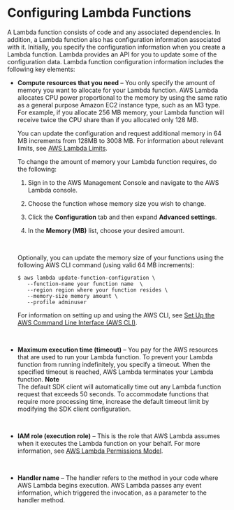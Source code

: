 # Configuring Lambda Functions<a name="resource-model"></a>

A Lambda function consists of code and any associated dependencies\. In addition, a Lambda function also has configuration information associated with it\. Initially, you specify the configuration information when you create a Lambda function\. Lambda provides an API for you to update some of the configuration data\. Lambda function configuration information includes the following key elements: 
+ **Compute resources that you need** – You only specify the amount of memory you want to allocate for your Lambda function\. AWS Lambda allocates CPU power proportional to the memory by using the same ratio as a general purpose Amazon EC2 instance type, such as an M3 type\. For example, if you allocate 256 MB memory, your Lambda function will receive twice the CPU share than if you allocated only 128 MB\. 

  You can update the configuration and request additional memory in 64 MB increments from 128MB to 3008 MB\. For information about relevant limits, see [AWS Lambda Limits](limits.md)\.

  To change the amount of memory your Lambda function requires, do the following:

  1. Sign in to the AWS Management Console and navigate to the AWS Lambda console\.

  1. Choose the function whose memory size you wish to change\.

  1. Click the **Configuration** tab and then expand **Advanced settings**\.

  1. In the **Memory \(MB\)** list, choose your desired amount\.

   

  Optionally, you can update the memory size of your functions using the following AWS CLI command \(using valid 64 MB increments\):

  ```
  $ aws lambda update-function-configuration \
     --function-name your function name  \
     --region region where your function resides \
     --memory-size memory amount \
     --profile adminuser
  ```

  For information on setting up and using the AWS CLI, see [Set Up the AWS Command Line Interface \(AWS CLI\)](setup-awscli.md)\.

   
+ **Maximum execution time \(timeout\)** – You pay for the AWS resources that are used to run your Lambda function\. To prevent your Lambda function from running indefinitely, you specify a timeout\. When the specified timeout is reached, AWS Lambda terminates your Lambda function\. 
**Note**  
The default SDK client will automatically time out any Lambda function request that exceeds 50 seconds\. To accommodate functions that require more processing time, increase the default timeout limit by modifying the SDK client configuration\. 

   
+ **IAM role \(execution role\)** – This is the role that AWS Lambda assumes when it executes the Lambda function on your behalf\. For more information, see [AWS Lambda Permissions Model](intro-permission-model.md)\.

   
+ **Handler name** – The handler refers to the method in your code where AWS Lambda begins execution\. AWS Lambda passes any event information, which triggered the invocation, as a parameter to the handler method\.
